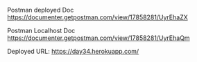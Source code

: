 Postman deployed Doc
https://documenter.getpostman.com/view/17858281/UyrEhaZX

Postman Localhost Doc
https://documenter.getpostman.com/view/17858281/UyrEhaQm

Deployed URL:
https://day34.herokuapp.com/
